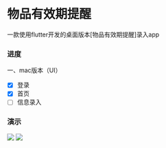 # 物品有效期提醒

一款使用flutter开发的桌面版本[物品有效期提醒]录入app

### 进度

一、mac版本（UI）

- [x] 登录
- [x] 首页
- [ ] 信息录入

### 演示

![](https://github.com/tiandi0228/expire/blob/main/demo/tray.png)
![](https://github.com/tiandi0228/expire/blob/main/demo/login.png)